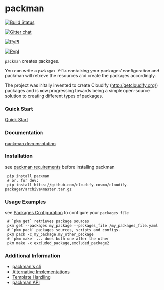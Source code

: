 packman
=======

[![Build Status](https://travis-ci.org/cloudify-cosmo/packman.svg?branch=master)](https://travis-ci.org/cloudify-cosmo/packman)

[![Gitter chat](https://badges.gitter.im/cloudify-cosmo/packman.png)](https://gitter.im/cloudify-cosmo/packman)

[![PyPI](http://img.shields.io/pypi/dm/packman.svg)](http://img.shields.io/pypi/dm/packman.svg)

[![PypI](http://img.shields.io/pypi/v/packman.svg)](http://img.shields.io/pypi/v/packman.svg)

`packman` creates packages.

You can write a `packages file` containing your packages' configuration and packman will retrieve the resources and create the packages accordingly.

The project was initally invented to create Cloudify (http://getcloudify.org/) packages and is now progressing towards being a simple open-source solution to creating different types of packages.

### Quick Start
[Quick Start](http://packman.readthedocs.org/en/latest/quick_start.html)

### Documentation
[packman documentation](https://packman.readthedocs.org/en/latest/)

### Installation
see [packman requirements](http://packman.readthedocs.org/en/latest/installation.html#pre-requirements) before installing packman
```shell
 pip install packman
 # or, for dev:
 pip install https://github.com/cloudify-cosmo/cloudify-packager/archive/master.tar.gz
```

### Usage Examples
see [Packages Configuration](http://packman.readthedocs.org/en/latest/component_config.html) to configure your `packages file`
```shell
 # `pkm get` retrieves package sources
 pkm get --packages my_package --packages_file /my_packages_file.yaml
 # `pkm pack` packages sources, scripts and configs.
 pkm pack -c my_package,my_other_package
 # `pkm make` ... does both one after the other
 pkm make -x excluded_package,excluded_package2
```

### Additional Information
- [packman's cli](http://packman.readthedocs.org/en/latest/pkm.html)
- [Alternative Implementations](http://packman.readthedocs.org/en/latest/alternative_methods.html)
- [Template Handling](http://packman.readthedocs.org/en/latest/template_handling.html)
- [packman API](http://packman.readthedocs.org/en/latest/api.html)
